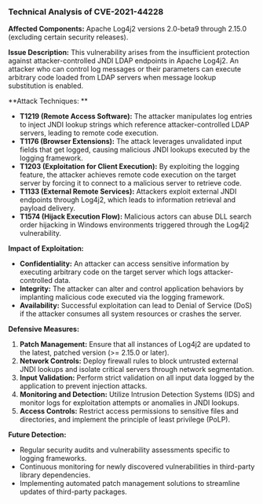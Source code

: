 ### Technical Analysis of CVE-2021-44228

**Affected Components:** Apache Log4j2 versions 2.0-beta9 through 2.15.0 (excluding certain security releases).

**Issue Description:** This vulnerability arises from the insufficient protection against attacker-controlled JNDI LDAP endpoints in Apache Log4j2. An attacker who can control log messages or their parameters can execute arbitrary code loaded from LDAP servers when message lookup substitution is enabled.

**Attack Techniques: **
  - **T1219 (Remote Access Software):** The attacker manipulates log entries to inject JNDI lookup strings which reference attacker-controlled LDAP servers, leading to remote code execution.
  - **T1176 (Browser Extensions):** The attack leverages unvalidated input fields that get logged, causing malicious JNDI lookups executed by the logging framework.
  - **T1203 (Exploitation for Client Execution):** By exploiting the logging feature, the attacker achieves remote code execution on the target server by forcing it to connect to a malicious server to retrieve code.
  - **T1133 (External Remote Services):** Attackers exploit external JNDI endpoints through Log4j2, which leads to information retrieval and payload delivery.
  - **T1574 (Hijack Execution Flow):** Malicious actors can abuse DLL search order hijacking in Windows environments triggered through the Log4j2 vulnerability.

**Impact of Exploitation:**
  - **Confidentiality:** An attacker can access sensitive information by executing arbitrary code on the target server which logs attacker-controlled data.
  - **Integrity:** The attacker can alter and control application behaviors by implanting malicious code executed via the logging framework.
  - **Availability:** Successful exploitation can lead to Denial of Service (DoS) if the attacker consumes all system resources or crashes the server.

**Defensive Measures:**
  1. **Patch Management:** Ensure that all instances of Log4j2 are updated to the latest, patched version (>= 2.15.0 or later).
  2. **Network Controls:** Deploy firewall rules to block untrusted external JNDI lookups and isolate critical servers through network segmentation.
  3. **Input Validation:** Perform strict validation on all input data logged by the application to prevent injection attacks.
  4. **Monitoring and Detection:** Utilize Intrusion Detection Systems (IDS) and monitor logs for exploitation attempts or anomalies in JNDI lookups.
  5. **Access Controls:** Restrict access permissions to sensitive files and directories, and implement the principle of least privilege (PoLP).

**Future Detection:**
  - Regular security audits and vulnerability assessments specific to logging frameworks.
  - Continuous monitoring for newly discovered vulnerabilities in third-party library dependencies.
  - Implementing automated patch management solutions to streamline updates of third-party packages.
